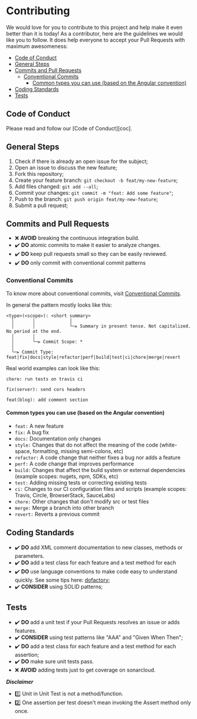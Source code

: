 # Contributing

We would love for you to contribute to this project and help make it even better than it is today!
As a contributor, here are the guidelines we would like you to follow. It does help everyone to accept your Pull Requests with maximum awesomeness:

- [Code of Conduct](#code-of-conduct)
- [General Steps](#general-steps)
- [Commits and Pull Requests](#commits-and-pull-requests)
  - [Conventional Commits](#conventional-commits)
    - [Common types you can use (based on the Angular convention)](#common-types-you-can-use-based-on-the-angular-convention)
- [Coding Standards](#coding-standards)
- [Tests](#tests)



## <a name="code-of-conduct"></a>Code of Conduct

Please read and follow our [Code of Conduct][coc].



## <a name="general-steps"></a>General Steps

1. Check if there is already an open issue for the subject;
2. Open an issue to discuss the new feature;
3. Fork this repository;
4. Create your feature branch: `git checkout -b feat/my-new-feature`;
5. Add files changed:  `git add --all`;
6. Commit your changes: `git commit -m "feat: Add some feature"`;
7. Push to the branch: `git push origin feat/my-new-feature`;
8. Submit a pull request;


## <a name="commits-pr"></a>Commits and Pull Requests

* :x: **AVOID** breaking the continuous integration build.
* :heavy_check_mark: **DO** atomic commits to make it easier to analyze changes.
* :heavy_check_mark: **DO** keep pull requests small so they can be easily reviewed.
* :heavy_check_mark: **DO** only commit with conventional commit patterns

### <a name="conventional-commits"></a>Conventional Commits
To know more about conventional commits, visit [Conventional Commits](https://conventionalcommits.org/).

In general the pattern mostly looks like this:
```
<type>(<scope>): <short summary>
  │       │             │
  │       │             └─⫸ Summary in present tense. Not capitalized. No period at the end.
  │       │
  │       └─⫸ Commit Scope: *
  │
  └─⫸ Commit Type: feat|fix|docs|style|refactor|perf|build|test|ci|chore|merge|revert
```

Real world examples can look like this:
```
chore: run tests on travis ci
```
```
fix(server): send cors headers
```
```
feat(blog): add comment section
```

#### <a name="commits-types"></a>Common types you can use (based on the Angular convention)

- `feat:` A new feature
- `fix:` A bug fix
- `docs:` Documentation only changes
- `style:` Changes that do not affect the meaning of the code (white-space, formatting, missing semi-colons, etc)
- `refactor:` A code change that neither fixes a bug nor adds a feature
- `perf:` A code change that improves performance
- `build:` Changes that affect the build system or external dependencies (example scopes: nugets, npm, SDKs, etc)
- `test:` Adding missing tests or correcting existing tests
- `ci:` Changes to our CI configuration files and scripts (example scopes: Travis, Circle, BrowserStack, SauceLabs)
- `chore:` Other changes that don't modify src or test files
- `merge:` Merge a branch into other branch
- `revert:` Reverts a previous commit



## <a name="coding-standards"></a>Coding Standards
* :heavy_check_mark: **DO** add XML comment documentation to new classes, methods or parameters.
* :heavy_check_mark: **DO** add a test class for each feature and a test method for each
* :heavy_check_mark: **DO** use language conventions to make code easy to understand quickly. See some tips here: [dofactory](https://www.dofactory.com/csharp-coding-standards);
* :heavy_check_mark: **CONSIDER** using SOLID patterns;



## <a name="tests"></a>Tests
* :heavy_check_mark: **DO** add a unit test if your Pull Requests resolves an issue or adds features.
* :heavy_check_mark: **CONSIDER** using test patterns like "AAA" and "Given When Then";
* :heavy_check_mark: **DO** add a test class for each feature and a test method for each assertion;
* :heavy_check_mark: **DO** make sure unit tests pass.
* :x: **AVOID** adding tests just to get coverage on sonarcloud.

***Disclaimer***
- 1️⃣ Unit in Unit Test is not a method/function.
- 2️⃣ One assertion per test doesn't mean invoking the Assert method only once.

